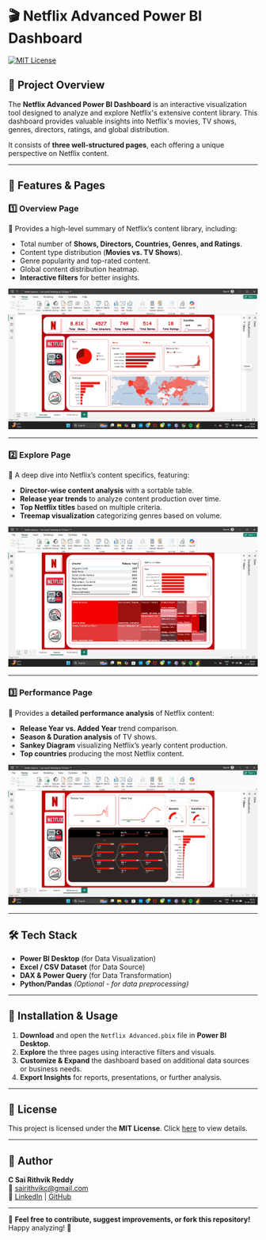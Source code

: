 # 🎬 Netflix Advanced Power BI Dashboard

[![MIT License](https://img.shields.io/badge/License-MIT-blue.svg)](LICENSE)

## 📌 Project Overview
The **Netflix Advanced Power BI Dashboard** is an interactive visualization tool designed to analyze and explore Netflix's extensive content library. This dashboard provides valuable insights into Netflix's movies, TV shows, genres, directors, ratings, and global distribution. 

It consists of **three well-structured pages**, each offering a unique perspective on Netflix content.

---

## 🚀 Features & Pages

### **1️⃣ Overview Page**
🔹 Provides a high-level summary of Netflix’s content library, including:
   - Total number of **Shows, Directors, Countries, Genres, and Ratings**.
   - Content type distribution (**Movies vs. TV Shows**).
   - Genre popularity and top-rated content.
   - Global content distribution heatmap.
   - **Interactive filters** for better insights.

![Overview Page](Screenshot%202025-03-11%20003433.png)

---

### **2️⃣ Explore Page**
🔹 A deep dive into Netflix’s content specifics, featuring:
   - **Director-wise content analysis** with a sortable table.
   - **Release year trends** to analyze content production over time.
   - **Top Netflix titles** based on multiple criteria.
   - **Treemap visualization** categorizing genres based on volume.

![Explore Page](Screenshot%202025-03-11%20003452.png)

---

### **3️⃣ Performance Page**
🔹 Provides a **detailed performance analysis** of Netflix content:
   - **Release Year vs. Added Year** trend comparison.
   - **Season & Duration analysis** of TV shows.
   - **Sankey Diagram** visualizing Netflix’s yearly content production.
   - **Top countries** producing the most Netflix content.

![Performance Page](Screenshot%202025-03-11%20003504.png)

---

## 🛠️ Tech Stack
- **Power BI Desktop** (for Data Visualization)
- **Excel / CSV Dataset** (for Data Source)
- **DAX & Power Query** (for Data Transformation)
- **Python/Pandas** *(Optional - for data preprocessing)*

---

## 📂 Installation & Usage
1. **Download** and open the `Netflix Advanced.pbix` file in **Power BI Desktop**.
2. **Explore** the three pages using interactive filters and visuals.
3. **Customize & Expand** the dashboard based on additional data sources or business needs.
4. **Export Insights** for reports, presentations, or further analysis.

---

## 📜 License
This project is licensed under the **MIT License**. Click [here](LICENSE) to view details.

---

## 👤 Author
**C Sai Rithvik Reddy**   
📧 sairithvikc@gmail.com  
🔗 [LinkedIn](https://www.linkedin.com/in/sai-rithvik-reddy-c-62b111290/) | [GitHub](https://github.com/rithvikreddy93)

---

🚀 **Feel free to contribute, suggest improvements, or fork this repository!** Happy analyzing! 🎉
